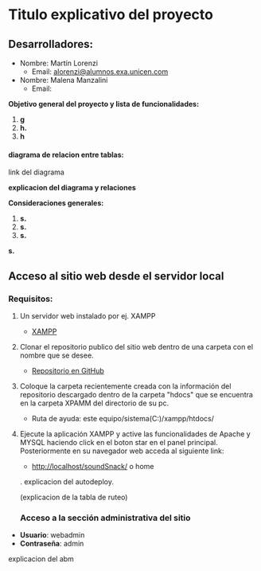 # Titulo explicativo del proyecto

## Desarrolladores: 
* Nombre: Martín Lorenzi
    * Email: alorenzi@alumnos.exa.unicen.com
* Nombre: Malena Manzalini
    * Email:  

**Objetivo general del proyecto y lista de funcionalidades:**

1. **g**
2. **h.**
3. **h**

#### diagrama de relacion entre tablas: 

link del diagrama

**explicacion del diagrama y relaciones**

**Consideraciones generales:**

1. **s.**
2. **s.**
3. **s.**

**s.** 


## Acceso al sitio web desde el servidor local

### Requisitos:

1. Un servidor web instalado por ej. XAMPP 
    *  [XAMPP](https://www.apachefriends.org/es/index.html)

2. Clonar el repositorio publico del sitio web dentro de una carpeta con el nombre que se desee. 
    *  [Repositorio en GitHub](https://github.com/07martin12/web-2-tp-2)

3. Coloque la carpeta recientemente creada con la información del repositorio descargado dentro de la carpeta "hdocs" que se encuentra en la carpeta XPAMM del directorio de su pc.
    * Ruta de ayuda: este equipo/sistema(C:)/xampp/htdocs/

4. Ejecute la aplicación XAMPP y active las funcionalidades de Apache y MYSQL haciendo click en el boton star en el panel principal. Posteriormente en su navegador web acceda al siguiente link:
    * [http://localhost/soundSnack/](http://localhost/soundSnack/)
    o home

    . explicacion del autodeploy.

    (explicacion de la tabla de ruteo)

    ### Acceso a la sección administrativa del sitio

* **Usuario**: webadmin
* **Contraseña**: admin

explicacion del abm 
